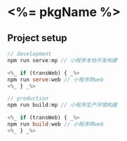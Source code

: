 # <%= pkgName %>

## Project setup

```javascript
// development
npm run serve:mp // 小程序本地开发构建

<%_ if (transWeb) { _%>
npm run serve:web // 小程序跨web
<%_ } _%>

// production
npm run build:mp // 小程序生产环境构建

<%_ if (transWeb) { _%>
npm run build:web // 小程序跨web
<%_ } _%>
```
